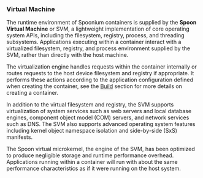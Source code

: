 ### Virtual Machine

The runtime environment of Spoonium containers is supplied by the **Spoon Virtual Machine** or SVM, a lightweight implementation of core operating system APIs, including the filesystem, registry, process, and threading subsystems. Applications executing within a container interact with a virtualized filesystem, registry, and process environment supplied by the SVM, rather than directly with the host machine.

The virtualization engine handles requests within the container internally or routes requests to the host device filesystem and registry if appropriate. It performs these actions according to the application configuration defined when creating the container, see the [Build](/docs/build) section for more details on creating a container.

In addition to the virtual filesystem and registry, the SVM supports virtualization of system services such as web servers and local database engines, component object model (COM) servers, and network services such as DNS. The SVM also supports advanced operating system features including kernel object namespace isolation and side-by-side (SxS) manifests.

The Spoon virtual microkernel, the engine of the SVM, has been optimized to produce negligible storage and runtime performance overhead. Applications running within a container will run with about the same performance characteristics as if it were running on the host system.